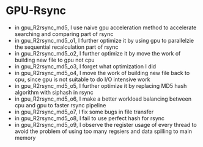 # GPU-Rsync

- in gpu_R2rsync_md5, I use naive gpu acceleration method to accelerate searching and comparing part of rsync
- in gpu_R2rsync_md5_o1, I further optimize it by using gpu to parallelzie the sequential recalculation part of rsync
- in gpu_R2rsync_md5_o2, I further optimize it by move the work of building new file to gpu not cpu
- in gpu_R2rsync_md5_o3, I forget what optimization I did
- in gpu_R2rsync_md5_o4, I move the work of building new file back to cpu, since gpu is not suitable to do I/O intensive work
- in gpu_R2rsync_md5_o5, I further optimize it by replacing MD5 hash algorithm with siphash in rsync
- in gpu_R2rsync_md5_o6, I make a better workload balancing between cpu and gpu to faster rsync pipeline
- in gpu_R2rsync_md5_o7, I fix some bugs in file transfer
- in gpu_R2rsync_md5_o8, I fail to use perfect hash for rsync
- in gpu_R2rsync_md5_o9, I observe the register usage of every thread to avoid the problem of using too many regsiers and data spilling to main memory
